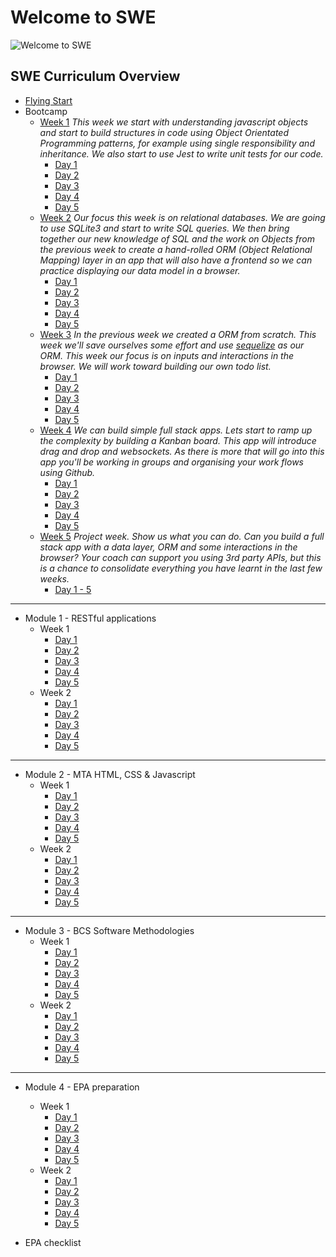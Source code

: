 # Welcome to SWE

![Welcome to SWE](https://user-images.githubusercontent.com/4499581/92381014-fec7f500-f101-11ea-8fcd-506232e5de87.png)

## SWE Curriculum Overview

* [Flying Start](https://docs.google.com/presentation/d/1ec5SgzTACT3lrgcRwKoDiOHqJEDCDoQOiWgArq_j_jA/edit?usp=sharing)
* Bootcamp
    + <u>Week 1</u>
    _This week we start with understanding javascript objects and start to build structures in code using Object Orientated Programming patterns, for example using single responsibility and inheritance. We also start to use Jest to write unit tests for our code._
        - [Day 1](/swe/bootcamp/wk1/day1.html)
        - [Day 2](/swe/bootcamp/wk1/day2.html)
        - [Day 3](/swe/bootcamp/wk1/day3.html)
        - [Day 4](/swe/bootcamp/wk1/day4.html)
        - [Day 5](/swe/bootcamp/wk1/day5.html)
    + <u>Week 2</u>
    _Our focus this week is on relational databases. We are going to use SQLite3 and start to write SQL queries. We then bring together our new knowledge of SQL and the work on Objects from the previous week to create a hand-rolled ORM (Object Relational Mapping) layer in an app that will also have a frontend so we can practice displaying our data model in a browser._ 
        - [Day 1](/swe/bootcamp/wk2/day1.html)
        - [Day 2](/swe/bootcamp/wk2/day2.html)
        - [Day 3](/swe/bootcamp/wk2/day3.html)
        - [Day 4](/swe/bootcamp/wk2/day4.html)
        - [Day 5](/swe/bootcamp/wk2/day5.html)
    + <u>Week 3</u>
    _In the previous week we created a ORM from scratch. This week we'll save ourselves some effort and use [sequelize](https://www.npmjs.com/package/sequelize) as our ORM. This week our focus is on inputs and interactions in the browser. We will work toward building our own todo list._
        - [Day 1](/swe/bootcamp/wk3/day1.html)
        - [Day 2](/swe/bootcamp/wk3/day2.html)
        - [Day 3](/swe/bootcamp/wk3/day3.html)
        - [Day 4](/swe/bootcamp/wk3/day4.html)
        - [Day 5](/swe/bootcamp/wk3/day5.html)
    + <u>Week 4</u>
    _We can build simple full stack apps. Lets start to ramp up the complexity by building a Kanban board. This app will introduce drag and drop and websockets. As there is more that will go into this app you'll be working in groups and organising your work flows using Github._
        - [Day 1](/swe/bootcamp/wk4/day1.html)
        - [Day 2](/swe/bootcamp/wk4/day2.html)
        - [Day 3](/swe/bootcamp/wk4/day3.html)
        - [Day 4](/swe/bootcamp/wk4/day4.html)
        - [Day 5](/swe/bootcamp/wk4/day5.html)
    + <u>Week 5</u>
    _Project week. Show us what you can do. Can you build a full stack app with a data layer, ORM and some interactions in the browser? Your coach can support you using 3rd party APIs, but this is a chance to consolidate everything you have learnt in the last few weeks._
        - [Day 1 - 5](/swe/bootcamp/wk5/day1-5.html)

<hr/>

* Module 1 - RESTful applications
    + Week 1
        - [Day 1](/swe/mod1/wk1/day1.html)
        - [Day 2](/swe/mod1/wk1/day2.html)
        - [Day 3](/swe/mod1/wk1/day3.html)
        - [Day 4](/swe/mod1/wk1/day4.html)
        - [Day 5](/swe/mod1/wk1/day5.html)
    + Week 2
        - [Day 1](/swe/mod1/wk2/day1.html)
        - [Day 2](/swe/mod1/wk2/day2.html)
        - [Day 3](/swe/mod1/wk2/day3.html)
        - [Day 4](/swe/mod1/wk2/day4.html)
        - [Day 5](/swe/mod1/wk2/day5.html)

<hr/>

* Module 2 - MTA HTML, CSS & Javascript
    + Week 1
        - [Day 1](/swe/mod2/wk1/day1.html)
        - [Day 2](/swe/mod2/wk1/day2.html)
        - [Day 3](/swe/mod2/wk1/day3.html)
        - [Day 4](/swe/mod2/wk1/day4.html)
        - [Day 5](/swe/mod2/wk1/day5.html)
    + Week 2
        - [Day 1](/swe/mod2/wk2/day1.html)
        - [Day 2](/swe/mod2/wk2/day2.html)
        - [Day 3](/swe/mod2/wk2/day3.html)
        - [Day 4](/swe/mod2/wk2/day4.html)
        - [Day 5](/swe/mod2/wk2/day5.html)

<hr/>

* Module 3 - BCS Software Methodologies
    + Week 1
        - [Day 1](/swe/mod3/wk1/day1.html)
        - [Day 2](/swe/mod3/wk1/day2.html)
        - [Day 3](/swe/mod3/wk1/day3.html)
        - [Day 4](/swe/mod3/wk1/day4.html)
        - [Day 5](/swe/mod3/wk1/day5.html)
    + Week 2
        - [Day 1](/swe/mod3/wk2/day1.html)
        - [Day 2](/swe/mod3/wk2/day2.html)
        - [Day 3](/swe/mod3/wk2/day3.html)
        - [Day 4](/swe/mod3/wk2/day4.html)
        - [Day 5](/swe/mod3/wk2/day5.html)

<hr/>

* Module 4 - EPA preparation
    + Week 1
        - [Day 1](/swe/mod4/wk1/day1.html)
        - [Day 2](/swe/mod4/wk1/day2.html)
        - [Day 3](/swe/mod4/wk1/day3.html)
        - [Day 4](/swe/mod4/wk1/day4.html)
        - [Day 5](/swe/mod4/wk1/day5.html)
    + Week 2
        - [Day 1](/swe/mod4/wk2/day1.html)
        - [Day 2](/swe/mod4/wk2/day2.html)
        - [Day 3](/swe/mod4/wk2/day3.html)
        - [Day 4](/swe/mod4/wk2/day4.html)
        - [Day 5](/swe/mod4/wk2/day5.html)

* EPA checklist
